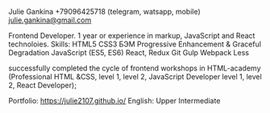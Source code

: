 Julie Gankina
+79096425718 (telegram, watsapp, mobile)
julie.gankina@gmail.com

Frontend Developer. 1 year or experience in markup, JavaScript and React technoloies.
Skills: 
HTML5
CSS3
БЭМ
Progressive Enhancement & Graceful Degradation
JavaScript (ES5, ES6)
React, Redux
Git
Gulp
Webpack
Less

successfully completed the cycle of frontend workshops in HTML-academy (Professional HTML &CSS, level 1, level 2, JavaScript Developer level 1, level 2, React Developer);

Portfolio: https://julie2107.github.io/
English: Upper Intermediate
